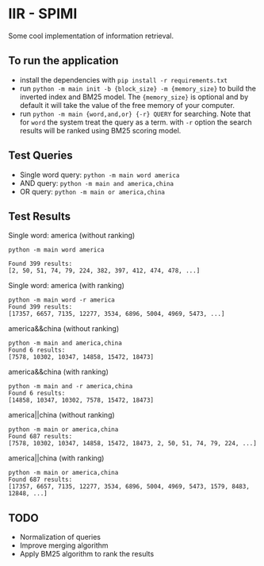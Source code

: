 # IIR - SPIMI

Some cool implementation of information retrieval.

## To run the application
- install the dependencies with `pip install -r requirements.txt`
- run `python -m main init -b {block_size} -m {memory_size}` to build the inverted index and BM25 model. The `{memory_size}` is optional and by default it will take the value of the free memory of your computer.
- run `python -m main {word,and,or} {-r} QUERY` for searching. Note that for `word` the system treat the query as a term. with `-r` option the search results will be ranked using BM25 scoring model.

## Test Queries
- Single word query: `python -m main word america`
- AND query: `python -m main and america,china`
- OR query: `python -m main or america,china`

## Test Results

Single word: america (without ranking)

```
python -m main word america

Found 399 results:
[2, 50, 51, 74, 79, 224, 382, 397, 412, 474, 478, ...]
```

Single word: america (with ranking)

```
python -m main word -r america
Found 399 results:
[17357, 6657, 7135, 12277, 3534, 6896, 5004, 4969, 5473, ...]
```

america&&china (without ranking)

```
python -m main and america,china
Found 6 results:
[7578, 10302, 10347, 14858, 15472, 18473]
```

america&&china (with ranking)

```
python -m main and -r america,china
Found 6 results:
[14858, 10347, 10302, 7578, 15472, 18473]
```

america||china (without ranking)

```
python -m main or america,china
Found 687 results:
[7578, 10302, 10347, 14858, 15472, 18473, 2, 50, 51, 74, 79, 224, ...]
```

america||china (with ranking)

```
python -m main or america,china
Found 687 results:
[17357, 6657, 7135, 12277, 3534, 6896, 5004, 4969, 5473, 1579, 8483, 12848, ...]
```


## TODO
- Normalization of queries
- Improve merging algorithm
- Apply BM25 algorithm to rank the results
